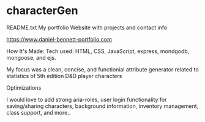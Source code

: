 # characterGen
README.txt
My portfolio Website with projects and contact info

https://www.daniel-bennett-portfolio.com

How It's Made:
Tech used: HTML, CSS, JavaScript, express, mondgodb, mongoose, and ejs.

My focus was a clean, concise, and functionial attribute generator related to statistics of 5th edition D&D player characters

Optimizations

I would love to add strong aria-roles, user login functionality for saving/sharing characters, background information, inventory
management, class support, and more..

